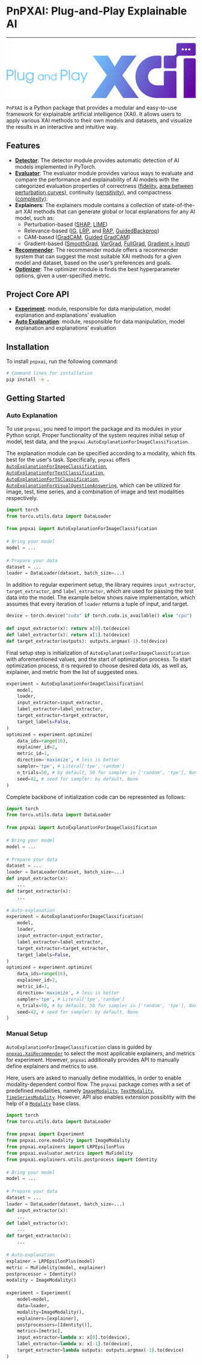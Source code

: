 # PnPXAI: Plug-and-Play Explainable AI
<hr>
<div align='center'>
    <img src="assets/pnpxai_logo_horizontal.png">
</div>

`PnPXAI` is a Python package that provides a modular and easy-to-use framework for explainable artificial intelligence (XAI). It allows users to apply various XAI methods to their own models and datasets, and visualize the results in an interactive and intuitive way.

## Features

- [**Detector**](detector.md): The detector module provides automatic detection of AI models implemented in PyTorch.
- [**Evaluator**](evaluator.md): The evaluator module provides various ways to evaluate and compare the performance and explainability of AI models with the categorized evaluation properties of correctness ([fidelity](api/evaluator/metrics.md/#pnpxai.evaluator.metrics.mu_fidelity.MuFidelity), [area between perturbation curves](api/evaluator/metrics/#pnpxai.evaluator.metrics.pixel_flipping.AbPC)), continuity ([sensitivity](api/evaluator/metrics.md#pnpxai.evaluator.metrics.sensitivity.Sensitivity)), and compactness ([complexity](api/evaluator/metrics.md#pnpxai.evaluator.metrics.complexity.Complexity)).
- **Explainers**: The explainers module contains a collection of state-of-the-art XAI methods that can generate global or local explanations for any AI model, such as:
	- Perturbation-based ([SHAP](https://github.com/OpenXAIProject/pnpxai/tree/main/pnpxai/explainers/kernel_shap.py), [LIME](https://github.com/OpenXAIProject/pnpxai/tree/main/pnpxai/explainers/lime.py))
	- Relevance-based ([IG](https://github.com/OpenXAIProject/pnpxai/tree/main/pnpxai/explainers/integrated_gradients.py), [LRP](https://github.com/openxaiproject/pnpxai/explainers/lrp.py), and [RAP](https://github.com/openxaiproject/pnpxai/explainers/rap), [GuidedBackprop](https://github.com/OpenXAIProject/pnpxai/tree/main/pnpxai/explainers/guided_backprop.py))
	- CAM-based ([GradCAM](https://github.com/OpenXAIProject/pnpxai/tree/main/pnpxai/explainers/grad_cam.py), [Guided GradCAM](https://github.com/OpenXAIProject/pnpxai/tree/main/pnpxai/explainers/guided_grad_cam.py))
	- Gradient-based ([SmoothGrad](https://github.com/OpenXAIProject/pnpxai/tree/main/pnpxai/explainers/smooth_grad.py), [VarGrad](https://github.com/OpenXAIProject/pnpxai/tree/main/pnpxai/explainers/var_grad.py), [FullGrad](https://github.com/OpenXAIProject/pnpxai/tree/main/pnpxai/explainers/full_grad.py), [Gradient &times; Input](https://github.com/OpenXAIProject/pnpxai/tree/main/pnpxai/explainers/grad_x_input.py))
- [**Recommender**](recommender.md): The recommender module offers a recommender system that can suggest the most suitable XAI methods for a given model and dataset, based on the user’s preferences and goals.
- [**Optimizer**](optimizer.md): The optimizer module is finds the best hyperparameter options, given a user-specified metric.

## Project Core API

* [**Experiment**](api/core/experiment.md): module, responsible for data manipulation, model explanation and explanations' evaluation
* [**Auto Explanation**](api/core/auto_explanation.md): module, responsible for data manipulation, model explanation and explanations' evaluation

## Installation

To install `pnpxai`, run the following command:

```bash
# Command lines for installation
pip install -e .
```

## Getting Started

### Auto Explanation

To use `pnpxai`, you need to import the package and its modules in your Python script. Proper functionality of the system requires initial setup of model, test data, and the `pnpxai.AutoExplanationForImageClassification`.

The explanation module can be specified according to a modality, which fits best for the user's task. Specifically, `pnpxai` offers [`AutoExplanationForImageClassification`](api/core/auto_explanation.md/#pnpxai.core.experiment.auto_explanation.AutoExplanationForImageClassification), [`AutoExplanationForTextClassification`](api/core/auto_explanation.md/#pnpxai.core.experiment.auto_explanation.AutoExplanationForTextClassification), [`AutoExplanationForTSClassification`](api/core/auto_explanation.md/#pnpxai.core.experiment.auto_explanation.AutoExplanationForTSClassification),
[`AutoExplanationForVisualQuestionAnswering`](api/core/auto_explanation.md/#pnpxai.core.experiment.auto_explanation.AutoExplanationForVisualQuestionAnswering), which can be utilized for image, test, time series, and a combination of image and text modalities respectively.

```python
import torch
from torcu.utils.data import DataLoader

from pnpxai import AutoExplanationForImageClassification

# Bring your model
model = ...

# Prepare your data
dataset = ...
loader = DataLoader(dataset, batch_size=...)
```

In addition to regular experiment setup, the library requires `input_extractor`, `target_extractor`, and `label_extractor`, which are used for passing the test data into the model. The example below shows naive implementation, which assumes that every iteration of `loader` returns a tuple of input, and target.

```python
device = torch.device("cuda" if torch.cuda.is_available() else "cpu")

def input_extractor(x): return x[0].to(device)
def label_extractor(x): return x[1].to(device)
def target_extractor(outputs): outputs.argmax(-1).to(device)
```

Final setup step is initialization of `AutoExplanationForImageClassification` with aforementioned values, and the start of optimization process. To start optimization process, it is required to choose desired data ids, as well as, explainer, and metric from the list of suggested ones.

```python
experiment = AutoExplanationForImageClassification(
	model,
	loader,
	input_extractor=input_extractor,
  	label_extractor=label_extractor,
  	target_extractor=target_extractor,
	target_labels=False,
)
optimized = experiment.optimize(
    data_ids=range(16),
    explainer_id=2,
    metric_id=1,
    direction='maximize', # less is better
    sampler='tpe', # Literal['tpe','random']
    n_trials=50, # by default, 50 for sampler in ['random', 'tpe'], None for ['grid']
    seed=42, # seed for sampler: by default, None
)
```

Complete backbone of initialization code can be represented as follows:

```python
import torch
from torcu.utils.data import DataLoader

from pnpxai import AutoExplanationForImageClassification

# Bring your model
model = ...

# Prepare your data
dataset = ...
loader = DataLoader(dataset, batch_size=...)
def input_extractor(x):
	...
def target_extractor(x):
	...

# Auto-explanation
experiment = AutoExplanationForImageClassification(
	model,
	loader,
	input_extractor=input_extractor,
  	label_extractor=label_extractor,
  	target_extractor=target_extractor,
	target_labels=False,
)
optimized = experiment.optimize(
    data_ids=range(16),
    explainer_id=2,
    metric_id=1,
    direction='maximize', # less is better
    sampler='tpe', # Literal['tpe','random']
    n_trials=50, # by default, 50 for sampler in ['random', 'tpe'], None for ['grid']
    seed=42, # seed for sampler: by default, None
)
```
### Manual Setup

`AutoExplanationForImageClassification` class is guided by [`pnpxai.XaiRecommender`](recommender.md) to select the most applicable explainers, and metrics for experiment. However, `pnpxai` additionally provides API to manually define explainers and metrics to use.

Here, users are asked to manually define modalities, in order to enable modality-dependent control flow. The `pnpxai` package comes with a set of predefined modalities, namely [`ImageModality`](api/core/modality.md/#pnpxai.core.modality.modality.ImageModality), [`TextModality`](api/core/modality.md/#pnpxai.core.modality.modality.TextModality), [`TimeSeriesModality`](api/core/modality.md/#pnpxai.core.modality.modality.TimeSeriesModality). However, API also enables extension possiblity with the help of a [`Modality`](api/core/modality.md/#pnpxai.core.modality.modality.Modality) base class.

```python
import torch
from torcu.utils.data import DataLoader

from pnpxai import Experiment
from pnpxai.core.modality import ImageModality
from pnpxai.explainers import LRPEpsilonPlus
from pnpxai.evaluator.metrics import MuFidelity
from pnpxai.explainers.utils.postprocess import Identity

# Bring your model
model = ...

# Prepare your data
dataset = ...
loader = DataLoader(dataset, batch_size=...)
def input_extractor(x):
	...
def label_extractor(x):
	...
def target_extractor(x):
	...

# Auto-explanation
explainer = LRPEpsilonPlus(model)
metric = MuFidelity(model, explainer)
postprocessor = Identity()
modality = ImageModality()

experiment = Experiment(
    model=model,
    data=loader,
    modality=ImageModality(),
    explainers=[explainer],
    postprocessors=[Identity()],
    metrics=[metric],
    input_extractor=lambda x: x[0].to(device),
    label_extractor=lambda x: x[-1].to(device),
    target_extractor=lambda outputs: outputs.argmax(-1).to(device)
)
```